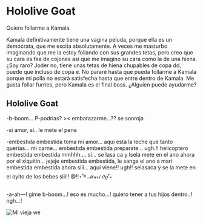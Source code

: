 # Hololive Goat

 Quiero follarme a Kamala.

Kamala definitivamente tiene una vagina peluda, porque ella es un demócrata, que me excita absolutamente. 
A veces me masturbo imaginando que me la estoy follando con sus grandes tetas, pero creo que su cara es fea de cojones así que me imagino su cara como la de una hiena. 
¿Soy raro? Joder no, tiene unas tetas de hiena chupables de copa dd, puede que incluso de copa e. 
No pararé hasta que pueda follarme a Kamala porque mi polla no estará satisfecha hasta que entre dentro de Kamala. 
Me gusta follar furries, pero Kamala es el final boss. ¿Alguien puede ayudarme? 

## Hololive Goat

-b-boom... P-podrias? >\< embarazarme...?? se sonroja

-si amor, si.. le mete el pene

-embestida embestida toma mi amor... aqui esta la leche que tanto querias... mi carne... embestida embestida preparate... ugh.!! helicoptero embestida embestida mmhhh.... si... se lasa ca y lsela mete en el ano ahora por el xiquitin... jejeje embestida embestida, le sanga el ano a mari embestida embestida ahora siii... aqui viene!! ugh!! selasaca y se la mete en el oyito de los bebes siii!! @‼⋆˚࿔ ℳ𝒶𝓇𝒾 𝜗𝜚˚⋆

-a-ah—! gime b-boom…! eso es mucho…! quiero tener a tus hijos dentro..! ngh…!


![Mi vieja we](https://shop.geekjack.net/cdn/shop/collections/7QUxiCMbP6ttU62B.jpg?v=1690732690)
